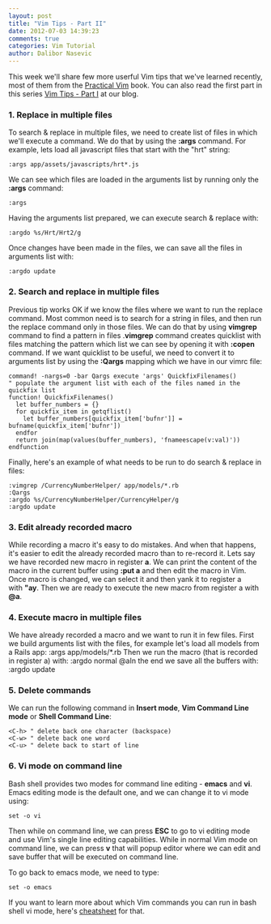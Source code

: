 ```yaml
---
layout: post
title: "Vim Tips - Part II"
date: 2012-07-03 14:39:23
comments: true
categories: Vim Tutorial
author: Dalibor Nasevic
---
```


This week we'll share few more userful Vim tips that we've learned recently, most of them from the [Practical Vim](http://pragprog.com/book/dnvim/practical-vim) book. You can also read the first part in this series [Vim Tips - Part I](http://blog.siyelo.com/vim-tips-part-i) at our blog.

### 1. Replace in multiple files

To search & replace in multiple files, we need to create list of files in which we'll execute a command. We do that by using the **:args** command. For example, lets load all javascript files that start with the "hrt" string:

``` vim
:args app/assets/javascripts/hrt*.js
```

We can see which files are loaded in the arguments list by running only the **:args** command:

```vim
:args
```

Having the arguments list prepared, we can execute search & replace with:

```vim
:argdo %s/Hrt/Hrt2/g
```

Once changes have been made in the files, we can save all the files in arguments list with:

```vim
:argdo update
```

### 2. Search and replace in multiple files

Previous tip works OK if we know the files where we want to run the replace command. Most common need is to search for a string in files, and then run the replace command only in those files. We can do that by using **vimgrep** command to find a pattern in files .**vimgrep** command creates quicklist with files matching the pattern which list we can see by opening it with **:copen** command. If we want quicklist to be useful, we need to convert it to arguments list by using the **:Qargs** mapping which we have in our vimrc file:

```vim
command! -nargs=0 -bar Qargs execute 'args' QuickfixFilenames()
" populate the argument list with each of the files named in the quickfix list
function! QuickfixFilenames()
  let buffer_numbers = {}
  for quickfix_item in getqflist()
    let buffer_numbers[quickfix_item['bufnr']] = bufname(quickfix_item['bufnr'])
  endfor
  return join(map(values(buffer_numbers), 'fnameescape(v:val)'))
endfunction
```

Finally, here's an example of what needs to be run to do search & replace in files:

```vim
:vimgrep /CurrencyNumberHelper/ app/models/*.rb
:Qargs
:argdo %s/CurrencyNumberHelper/CurrencyHelper/g
:argdo update
```

### 3. Edit already recorded macro

While recording a macro it's easy to do mistakes. And when that happens, it's easier to edit the already recorded macro than to re-record it. Lets say we have recorded new macro in register **a**. We can print the content of the macro in the current buffer using **:put a** and then edit the macro in Vim. Once macro is changed, we can select it and then yank it to register a with **"ay**. Then we are ready to execute the new macro from register a with **@a**.

### 4. Execute macro in multiple files

We have already recorded a macro and we want to run it in few files. First we build arguments list with the files, for example let's load all models from a Rails app:
:args app/models/*.rb Then we run the macro (that is recorded in register a) with:
:argdo normal @aIn the end we save all the buffers with:
:argdo update

### 5. Delete commands

We can run the following command in **Insert mode**, **Vim Command Line mode** or **Shell Command Line**:

```vim
<C-h> " delete back one character (backspace)
<C-w> " delete back one word
<C-u> " delete back to start of line
```

### 6. Vi mode on command line

Bash shell provides two modes for command line editing - **emacs** and **vi**. Emacs editing mode is the default one, and we can change it to vi mode using:

```vim
set -o vi
```

Then while on command line, we can press **ESC** to go to vi editing mode and use Vim's single line editing capabilities. While in normal Vim mode on command line, we can press **v** that will popup editor where we can edit and save buffer that will be executed on command line.

To go back to emacs mode, we need to type:

```vim
set -o emacs
```

If you want to learn more about which Vim commands you can run in bash shell vi mode, here's [cheatsheet](http://www.catonmat.net/download/bash-vi-editing-mode-cheat-sheet.txt) for that.
